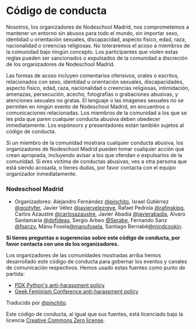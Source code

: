 # Código de conducta

Nosotros, los organizadores de Nodeschool Madrid, nos comprometemos a mantener
un entorno sin abusos para todo el mundo, sin importar sexo, identidad u orientación
sexuales, discapacidad, aspecto físico, edad, raza, nacionalidad
o creencias religiosas.
No toleraremos el acoso a miembros de la comunidad bajo ningún concepto.
Los participantes que violen estas reglas pueden ser sancionados o expulsados
de la comunidad a discreción de los organizadores de Nodeschool Madrid.

Las formas de acoso incluyen comentarios ofensivos, orales o escritos,
relacionados con sexo, identidad u orientación sexuales, discapacidades,
aspecto físico, edad, raza, nacionalidad o creencias religiosas,
intimidación, amenazas, persecución, acecho, fotografías o grabaciones abusivas,
y atenciones sexuales no gratas.
El lenguaje o las imágenes sexuales no se permiten en ningún evento de
Nodeschool Madrid, en encuentros o comunicaciones relacionadas.
Los miembros de la comunidad a los que se les pida que paren cualquier
conducta abusiva deben obedecer inmediatamente.
Los espónsors y presentadores están también sujetos al código de conducta.

Si un miembro de la comunidad mostrara cualquier conducta abusiva,
los organizadores de Nodeschool Madrid pueden tomar cualquier acción
que crean apropiada, incluyendo avisar a los que ofendan o expulsarlos
de la comunidad. Si eres víctima de conductas abusivas, ves a otra persona
que está siendo acosada, o tienes dudas, por favor contacta con el equipo
organizador inmediatamente.

### Nodeschool Madrid

* Organizadores: Alejandro Fernández [@pinchito](https://twitter.com/pinchito), Israel Gutiérrez [@gootyfer](https://twitter.com/gootyfer), Javier Vélez [@javiervelezreye](https://twitter.com/javiervelezreye), Rafael Pedrola [@rafinskipg](https://twitter.com/rafinskipg), Carlos Azaustre [@carlosazaustre](https://twitter.com/carlosazaustre), Javier Abadia [@javierabadia](https://twitter.com/javierabadia), Alvaro Santamaría [@dofideas](https://twitter.com/dofideas), Sergio Arbeo [@Serabe](https://twitter.com/Serabe), Fernando Sanz [@fsanzv](https://twitter.com/fsanzv), Mánu Fosela[@manufosela](https://twitter.com/manufosela), Santiago Bernabé[@mindcookin](https://twitter.com/mindcookin).

**Si tienes preguntas o sugerencias sobre este código de conducta,
por favor contacta con uno de los organizadores.**

Los organizadores de las comunidades mostradas arriba hemos desarrollado este código de conducta
para gobernar los eventos y canales de comunicación respectivos.
Hemos usado estas fuentes como punto de partida:

* [PDX
Python's anti-harassment policy](http://www.meetup.com/pdxpython/pages/Code_of_Conduct/)
* [Geek Feminism Conference anti-harassment policy](http://geekfeminism.wikia.com/wiki/Conference_anti-harassment/Policy)

Traducido por [@pinchito](https://twitter.com/pinchito).

Este código de conducta, al igual que sus fuentes, está licenciado bajo la licencia
[Creative Commons Zero license](http://creativecommons.org/publicdomain/zero/1.0/).

